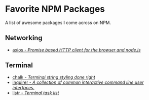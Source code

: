 # Favorite NPM Packages

A list of awesome packages I come across on NPM.

## Networking
* [axios - _Promise based HTTP client for the browser and node.js_](https://www.npmjs.com/package/axios)

## Terminal
* [chalk - _Terminal string styling done right_](https://www.npmjs.com/package/chalk)
* [inquirer - _A collection of common interactive command line user interfaces._](https://www.npmjs.com/package/inquirer)
* [listr - _Terminal task list_](https://www.npmjs.com/package/listr)
